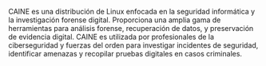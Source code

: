 CAINE es una distribución de Linux enfocada en la seguridad informática y la investigación forense digital. Proporciona una amplia gama de herramientas para análisis forense, recuperación de datos, y preservación de evidencia digital. CAINE es utilizada por profesionales de la ciberseguridad y fuerzas del orden para investigar incidentes de seguridad, identificar amenazas y recopilar pruebas digitales en casos criminales.